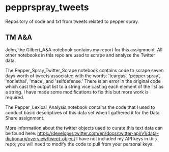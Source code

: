 # pepprspray_tweets
Repository of code and txt from tweets related to pepper spray.

## TM A&A

John, the Gilbert_A&A notebook contains my report for this assignment. All other notebooks in this repo are used to scrape and analyze the Twitter data. 


The Pepper_Spray_Twitter_Scrape notebook contains code to scrape seven days worth of tweets associated with the words: 'teargas', 'pepper spray', 'nonlethal', 'mace', and 'selfdefense.' There is an error in the original code which cast the output list to a string vice casting each element of the list as a string. I have made some modifications to fix this but more work is required.


The Pepper_Lexical_Analysis notebook contains the code that I used to conduct basic descriptives of this data set when I gathered it for the Data Share assignment. 


More information about the twitter objects used to curate this text data can be found here: https://developer.twitter.com/en/docs/twitter-api/v1/data-dictionary/overview/tweet-object
I have not included my API keys in this repo; you will need to modify the code to pull from your personal keys.
